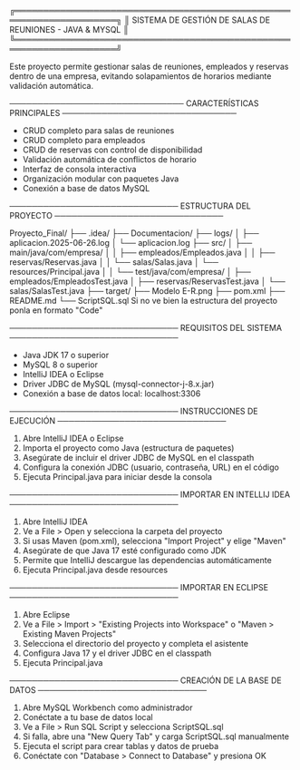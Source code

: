 
╔════════════════════════════════════════════════════════════════════╗
║     SISTEMA DE GESTIÓN DE SALAS DE REUNIONES - JAVA & MYSQL        ║
╚════════════════════════════════════════════════════════════════════╝

Este proyecto permite gestionar salas de reuniones, empleados y reservas 
dentro de una empresa, evitando solapamientos de horarios mediante validación 
automática.

───────────────────────────────
 CARACTERÍSTICAS PRINCIPALES
───────────────────────────────
- CRUD completo para salas de reuniones
- CRUD completo para empleados
- CRUD de reservas con control de disponibilidad
- Validación automática de conflictos de horario
- Interfaz de consola interactiva
- Organización modular con paquetes Java
- Conexión a base de datos MySQL

──────────────────────────────
ESTRUCTURA DEL PROYECTO
──────────────────────────────

Proyecto_Final/
├── .idea/
├── Documentacion/
├── logs/
│   ├── aplicacion.2025-06-26.log
│   └── aplicacion.log
├── src/
│   ├── main/java/com/empresa/
│   │   ├── empleados/Empleados.java
│   │   ├── reservas/Reservas.java
│   │   └── salas/Salas.java
│   └── resources/Principal.java
│
│   └── test/java/com/empresa/
│       ├── empleados/EmpleadosTest.java
│       ├── reservas/ReservasTest.java
│       └── salas/SalasTest.java
├── target/
├── Modelo E-R.png
├── pom.xml
├── README.md
└── ScriptSQL.sql
Si no ve bien la estructura del proyecto ponla en formato "Code"

──────────────────────────────
REQUISITOS DEL SISTEMA
──────────────────────────────
- Java JDK 17 o superior
- MySQL 8 o superior
- IntelliJ IDEA o Eclipse
- Driver JDBC de MySQL (mysql-connector-j-8.x.jar)
- Conexión a base de datos local: localhost:3306

──────────────────────────────
INSTRUCCIONES DE EJECUCIÓN
──────────────────────────────
1. Abre IntelliJ IDEA o Eclipse
2. Importa el proyecto como Java (estructura de paquetes)
3. Asegúrate de incluir el driver JDBC de MySQL en el classpath
4. Configura la conexión JDBC (usuario, contraseña, URL) en el código
5. Ejecuta Principal.java para iniciar desde la consola

──────────────────────────────
IMPORTAR EN INTELLIJ IDEA
──────────────────────────────
1. Abre IntelliJ IDEA
2. Ve a File > Open y selecciona la carpeta del proyecto
3. Si usas Maven (pom.xml), selecciona "Import Project" y elige "Maven"
4. Asegúrate de que Java 17 esté configurado como JDK
5. Permite que IntelliJ descargue las dependencias automáticamente
6. Ejecuta Principal.java desde resources

──────────────────────────────
IMPORTAR EN ECLIPSE
──────────────────────────────
1. Abre Eclipse
2. Ve a File > Import > "Existing Projects into Workspace" o "Maven > Existing Maven Projects"
3. Selecciona el directorio del proyecto y completa el asistente
4. Configura Java 17 y el driver JDBC en el classpath
5. Ejecuta Principal.java

──────────────────────────────
CREACIÓN DE LA BASE DE DATOS
──────────────────────────────
1. Abre MySQL Workbench como administrador
2. Conéctate a tu base de datos local
3. Ve a File > Run SQL Script y selecciona ScriptSQL.sql
4. Si falla, abre una "New Query Tab" y carga ScriptSQL.sql manualmente
5. Ejecuta el script para crear tablas y datos de prueba
6. Conéctate con "Database > Connect to Database" y presiona OK
